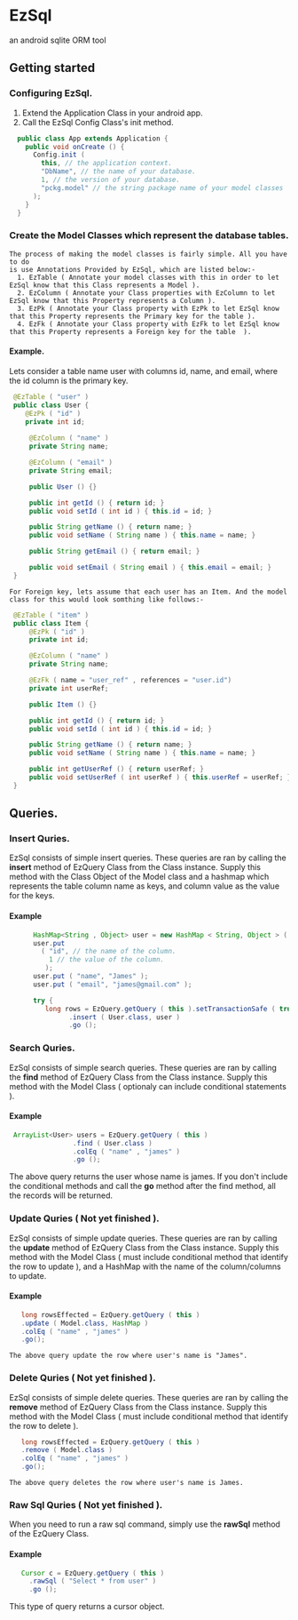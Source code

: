 # EzSql
an android sqlite ORM tool

## Getting started
### Configuring EzSql.
  1. Extend the Application Class in your android app.
  2. Call the EzSql Config Class's init method.

``` Java
  public class App extends Application {
    public void onCreate () {
      Config.init (
        this, // the application context.
        "DbName", // the name of your database.
        1, // the version of your database.
        "pckg.model" // the string package name of your model classes
      );
    }
  }
```

### Create the Model Classes which represent the database tables.
    The process of making the model classes is fairly simple. All you have to do
    is use Annotations Provided by EzSql, which are listed below:-
      1. EzTable ( Annotate your model classes with this in order to let EzSql know that this Class represents a Model ).
      2. EzColumn ( Annotate your Class properties with EzColumn to let EzSql know that this Property represents a Column ).
      3. EzPk ( Annotate your Class property with EzPk to let EzSql know that this Property represents the Primary key for the table ).
      4. EzFk ( Annotate your Class property with EzFk to let EzSql know that this Property represents a Foreign key for the table  ).
      
#### Example.
   Lets consider a table name user with columns id, name, and email, where the id column is the primary key.
 
   ``` Java
    @EzTable ( "user" )
    public class User {
       @EzPk ( "id" )
       private int id;
    
        @EzColumn ( "name" )
        private String name;

        @EzColumn ( "email" )
        private String email;

        public User () {}

        public int getId () { return id; }
        public void setId ( int id ) { this.id = id; }

        public String getName () { return name; }
        public void setName ( String name ) { this.name = name; }

        public String getEmail () { return email; }

        public void setEmail ( String email ) { this.email = email; }
    }
  ```
    
    For Foreign key, lets assume that each user has an Item. And the model class for this would look somthing like follows:-
    
   ``` Java
    @EzTable ( "item" )
    public class Item {
        @EzPk ( "id" )
        private int id;

        @EzColumn ( "name" )
        private String name;

        @EzFk ( name = "user_ref" , references = "user.id")
        private int userRef;

        public Item () {}

        public int getId () { return id; }
        public void setId ( int id ) { this.id = id; }

        public String getName () { return name; }
        public void setName ( String name ) { this.name = name; }

        public int getUserRef () { return userRef; }
        public void setUserRef ( int userRef ) { this.userRef = userRef; }
    }
  ```

## Queries.
### Insert Quries.
  EzSql consists of simple insert queries. These queries are ran by calling the **insert** 
  method of EzQuery Class from the Class instance. Supply this method with the Class
  Object of the Model class and a hashmap which represents the table column name as keys, and 
  column value as the value for the keys.
  #### Example
  ``` Java
        HashMap<String , Object> user = new HashMap < String, Object > (  );
        user.put 
          ( "id", // the name of the column.
            1 // the value of the column.
           );
        user.put ( "name", "James" );
        user.put ( "email", "james@gmail.com" );

        try {
           long rows = EzQuery.getQuery ( this ).setTransactionSafe ( true )
                 .insert ( User.class, user )
                 .go ();

  ```
  
### Search Quries.
  EzSql consists of simple search queries. These queries are ran by calling the 
  **find** method of EzQuery Class from the Class instance. Supply this method with
  the Model Class ( optionaly can include conditional statements ).
  #### Example
 ``` Java
  ArrayList<User> users = EzQuery.getQuery ( this )
                 .find ( User.class )
                 .colEq ( "name" , "james" )
                 .go ();
 ```
  The above query returns the user whose name is james. If you don't include the conditional methods 
  and call the **go** method after the find method, all the records will be returned.
  
### Update Quries ( Not yet finished ). 
  EzSql consists of simple update queries. These queries are ran by calling the 
  **update** method of EzQuery Class from the Class instance. Supply this method with
  the Model Class ( must include conditional method that identify the row to update ), and a HashMap
  with the name of the column/columns to update.
  
  #### Example
 ``` Java
    long rowsEffected = EzQuery.getQuery ( this )
    .update ( Model.class, HashMap )
    .colEq ( "name" , "james" )
    .go();
  ```
    The above query update the row where user's name is "James".
    
### Delete Quries ( Not yet finished ). 
  EzSql consists of simple delete queries. These queries are ran by calling the 
  **remove** method of EzQuery Class from the Class instance. Supply this method with
  the Model Class ( must include conditional method that identify the row to delete ).
 ``` Java
    long rowsEffected = EzQuery.getQuery ( this )
    .remove ( Model.class )
    .colEq ( "name" , "james" )
    .go();
  ```
    The above query deletes the row where user's name is James.

### Raw Sql Quries ( Not yet finished ).  
   When you need to run a raw sql command, simply use the **rawSql** method of the EzQuery Class.
   
   #### Example
 ``` Java
    Cursor c = EzQuery.getQuery ( this )
      .rawSql ( "Select * from user" )
      .go ();
 ```
  This type of query returns a cursor object.

